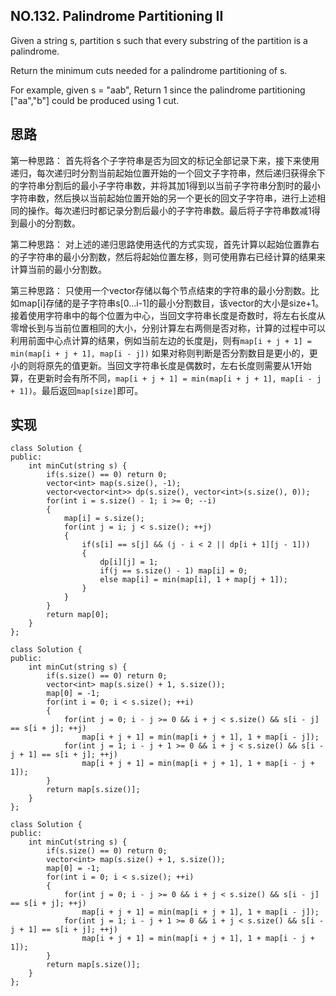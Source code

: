 ## NO.132. Palindrome Partitioning II

Given a string s, partition s such that every substring of the partition is a palindrome.

Return the minimum cuts needed for a palindrome partitioning of s.

For example, given s = "aab",
Return 1 since the palindrome partitioning ["aa","b"] could be produced using 1 cut.

## 思路
第一种思路：
首先将各个子字符串是否为回文的标记全部记录下来，接下来使用递归，每次递归时分割当前起始位置开始的一个回文子字符串，然后递归获得余下的字符串分割后的最小子字符串数，并将其加1得到以当前子字符串分割时的最小字符串数，然后换以当前起始位置开始的另一个更长的回文子字符串，进行上述相同的操作。每次递归时都记录分割后最小的子字符串数。最后将子字符串数减1得到最小的分割数。

第二种思路：
对上述的递归思路使用迭代的方式实现，首先计算以起始位置靠右的子字符串的最小分割数，然后将起始位置左移，则可使用靠右已经计算的结果来计算当前的最小分割数。

第三种思路：
只使用一个vector存储以每个节点结束的字符串的最小分割数。比如map[i]存储的是子字符串s[0...i-1]的最小分割数目，该vector的大小是size+1。接着使用字符串中的每个位置为中心，当回文字符串长度是奇数时，将左右长度从零增长到与当前位置相同的大小，分别计算左右两侧是否对称，计算的过程中可以利用前面中心点计算的结果，例如当前左边的长度是j，则有`map[i + j + 1] = min(map[i + j + 1], map[i - j])` 如果对称则判断是否分割数目是更小的，更小的则将原先的值更新。当回文字符串长度是偶数时，左右长度则需要从1开始算，在更新时会有所不同，`map[i + j + 1] = min(map[i + j + 1], map[i - j + 1])`。最后返回`map[size]`即可。

## 实现
```
class Solution {
public:    
    int minCut(string s) {
        if(s.size() == 0) return 0;
        vector<int> map(s.size(), -1);
        vector<vector<int>> dp(s.size(), vector<int>(s.size(), 0));
        for(int i = s.size() - 1; i >= 0; --i)
        {
            map[i] = s.size();
            for(int j = i; j < s.size(); ++j)
            {
                if(s[i] == s[j] && (j - i < 2 || dp[i + 1][j - 1]))
                {
                    dp[i][j] = 1;
                    if(j == s.size() - 1) map[i] = 0;
                    else map[i] = min(map[i], 1 + map[j + 1]);
                }
            }
        }
        return map[0];
    }   
};

class Solution {
public:    
    int minCut(string s) {
        if(s.size() == 0) return 0;
        vector<int> map(s.size() + 1, s.size());
        map[0] = -1;
        for(int i = 0; i < s.size(); ++i)
        {
            for(int j = 0; i - j >= 0 && i + j < s.size() && s[i - j] == s[i + j]; ++j)
                map[i + j + 1] = min(map[i + j + 1], 1 + map[i - j]);
            for(int j = 1; i - j + 1 >= 0 && i + j < s.size() && s[i - j + 1] == s[i + j]; ++j)
                map[i + j + 1] = min(map[i + j + 1], 1 + map[i - j + 1]);
        }
        return map[s.size()];
    }
};

class Solution {
public:    
    int minCut(string s) {
        if(s.size() == 0) return 0;
        vector<int> map(s.size() + 1, s.size());
        map[0] = -1;
        for(int i = 0; i < s.size(); ++i)
        {
            for(int j = 0; i - j >= 0 && i + j < s.size() && s[i - j] == s[i + j]; ++j)
                map[i + j + 1] = min(map[i + j + 1], 1 + map[i - j]);
            for(int j = 1; i - j + 1 >= 0 && i + j < s.size() && s[i - j + 1] == s[i + j]; ++j)
                map[i + j + 1] = min(map[i + j + 1], 1 + map[i - j + 1]);
        }
        return map[s.size()];
    }
};
```

